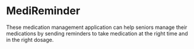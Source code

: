 # MediReminder
These medication management application can help seniors manage their medications by sending reminders to take medication at the right time and in the right dosage.
